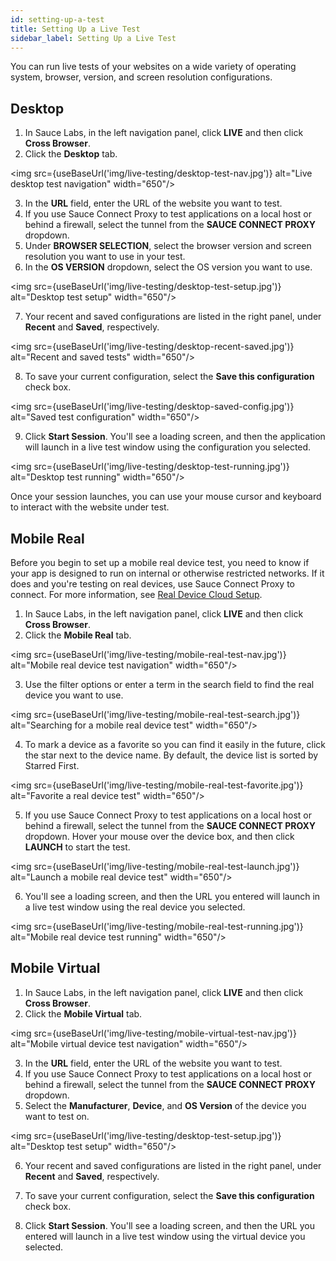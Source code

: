 ```yaml
---
id: setting-up-a-test
title: Setting Up a Live Test
sidebar_label: Setting Up a Live Test
---
```

You can run live tests of your websites on a wide variety of operating system, browser, version, and screen resolution configurations.

## Desktop
1. In Sauce Labs, in the left navigation panel, click **LIVE** and then click **Cross Browser**.
2. Click the **Desktop** tab.

<img src={useBaseUrl('img/live-testing/desktop-test-nav.jpg')} alt="Live desktop test navigation" width="650"/>

3. In the **URL** field, enter the URL of the website you want to test.
4. If you use Sauce Connect Proxy to test applications on a local host or behind a firewall, select the tunnel from the **SAUCE CONNECT PROXY** dropdown.
5. Under **BROWSER SELECTION**, select the browser version and screen resolution you want to use in your test.
6. In the **OS VERSION** dropdown, select the OS version you want to use.

<img src={useBaseUrl('img/live-testing/desktop-test-setup.jpg')} alt="Desktop test setup" width="650"/>

7. Your recent and saved configurations are listed in the right panel, under **Recent** and **Saved**, respectively.

<img src={useBaseUrl('img/live-testing/desktop-recent-saved.jpg')} alt="Recent and saved tests" width="650"/>

8. To save your current configuration, select the **Save this configuration** check box.  

<img src={useBaseUrl('img/live-testing/desktop-saved-config.jpg')} alt="Saved test configuration" width="650"/>

9. Click **Start Session**.
You'll see a loading screen, and then the application will launch in a live test window using the configuration you selected.

<img src={useBaseUrl('img/live-testing/desktop-test-running.jpg')} alt="Desktop test running" width="650"/>

Once your session launches, you can use your mouse cursor and keyboard to interact with the website under test.

## Mobile Real
Before you begin to set up a mobile real device test, you need to know if your app is designed to run on internal or otherwise restricted networks. If it does and you're testing on real devices, use Sauce Connect Proxy to connect. For more information, see [Real Device Cloud Setup](docs/secure-connections/sauce-connect/setup-configuration/specialized-environment.md).

1. In Sauce Labs, in the left navigation panel, click **LIVE** and then click **Cross Browser**.
2. Click the **Mobile Real** tab.

<img src={useBaseUrl('img/live-testing/mobile-real-test-nav.jpg')} alt="Mobile real device test navigation" width="650"/>

3. Use the filter options or enter a term in the search field to find the real device you want to use.

<img src={useBaseUrl('img/live-testing/mobile-real-test-search.jpg')} alt="Searching for a mobile real device test" width="650"/>

4. To mark a device as a favorite so you can find it easily in the future, click the star next to the device name. By default, the device list is sorted by Starred First.

<img src={useBaseUrl('img/live-testing/mobile-real-test-favorite.jpg')} alt="Favorite a real device test" width="650"/>

5. If you use Sauce Connect Proxy to test applications on a local host or behind a firewall, select the tunnel from the **SAUCE CONNECT PROXY** dropdown.
Hover your mouse over the device box, and then click **LAUNCH** to start the test.

<img src={useBaseUrl('img/live-testing/mobile-real-test-launch.jpg')} alt="Launch a mobile real device test" width="650"/>

6. You'll see a loading screen, and then the URL you entered will launch in a live test window using the real device you selected.

<img src={useBaseUrl('img/live-testing/mobile-real-test-running.jpg')} alt="Mobile real device test running" width="650"/>

## Mobile Virtual
1. In Sauce Labs, in the left navigation panel, click **LIVE** and then click **Cross Browser**.
2. Click the **Mobile Virtual** tab.

<img src={useBaseUrl('img/live-testing/mobile-virtual-test-nav.jpg')} alt="Mobile virtual device test navigation" width="650"/>

3. In the **URL** field, enter the URL of the website you want to test.
4. If you use Sauce Connect Proxy to test applications on a local host or behind a firewall, select the tunnel from the **SAUCE CONNECT PROXY** dropdown.
5. Select the **Manufacturer**, **Device**, and **OS Version** of the device you want to test on.

<img src={useBaseUrl('img/live-testing/desktop-test-setup.jpg')} alt="Desktop test setup" width="650"/>

6. Your recent and saved configurations are listed in the right panel, under **Recent** and **Saved**, respectively.

7. To save your current configuration, select the **Save this configuration** check box.  
8. Click **Start Session**.
You'll see a loading screen, and then the URL you entered will launch in a live test window using the virtual device you selected.
